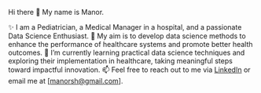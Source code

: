 Hi there 👋 My name is Manor.

✨ I am a Pediatrician, a Medical Manager in a hospital, and a passionate Data Science Enthusiast.
🔭 My aim is to develop data science methods to enhance the performance of healthcare systems and promote better health outcomes.
🌱 I’m currently learning practical data science techniques and exploring their implementation in healthcare, taking meaningful steps toward impactful innovation.
📫 Feel free to reach out to me via [LinkedIn](https://www.linkedin.com/in/manor-shpriz-0377a061/) or email me at [manorsh@gmail.com].


<!--
**manor-s/manor-s** is a ✨ _special_ ✨ repository because its `README.md` (this file) appears on your GitHub profile.

Here are some ideas to get you started:
- 🔭 I’m currently working on ...
- 🌱 I’m currently learning ...
- 👯 I’m looking to collaborate on ...
- 🤔 I’m looking for help with ...
- 💬 Ask me about ...
- 📫 How to reach me: ...
- 😄 Pronouns: ...
- ⚡ Fun fact: ...
-->

